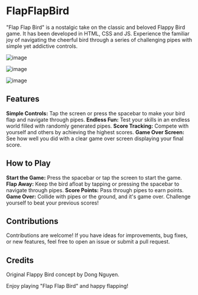 # FlapFlapBird
"Flap Flap Bird" is a nostalgic take on the classic and beloved Flappy Bird game. It has been developed in HTML, CSS and JS. Experience the familiar joy of navigating the cheerful bird through a series of challenging pipes with simple yet addictive controls.

![image](https://github.com/YashiPi/FlapFlapBird/assets/123788642/895309cb-ccb3-4447-94af-b8e6e305f467)

![image](https://github.com/YashiPi/FlapFlapBird/assets/123788642/0484386a-61ed-4343-a621-39c06a4805e2)

![image](https://github.com/YashiPi/FlapFlapBird/assets/123788642/dcf1566f-ef93-44e3-87f3-52e25638c557)


## Features
**Simple Controls:** Tap the screen or press the spacebar to make your bird flap and navigate through pipes.
**Endless Fun:** Test your skills in an endless world filled with randomly generated pipes.
**Score Tracking:** Compete with yourself and others by achieving the highest scores.
**Game Over Screen:** See how well you did with a clear game over screen displaying your final score.

## How to Play
**Start the Game:** Press the spacebar or tap the screen to start the game.
**Flap Away:** Keep the bird afloat by tapping or pressing the spacebar to navigate through pipes.
**Score Points:** Pass through pipes to earn points.
**Game Over:** Collide with pipes or the ground, and it's game over. Challenge yourself to beat your previous scores!

## Contributions
Contributions are welcome! If you have ideas for improvements, bug fixes, or new features, feel free to open an issue or submit a pull request.

## Credits
Original Flappy Bird concept by Dong Nguyen.

Enjoy playing "Flap Flap Bird" and happy flapping!
